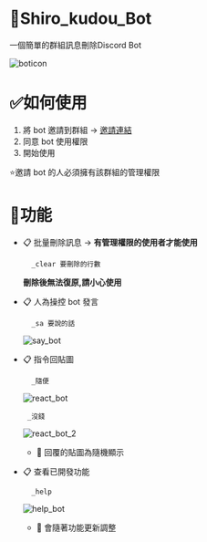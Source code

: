 # 🤖Shiro_kudou_Bot

一個簡單的群組訊息刪除Discord Bot

![boticon](https://i.imgur.com/P4aXhVO.png)

# ✅如何使用
 1. 將 bot 邀請到群組 -> [邀請連結](https://discord.com/api/oauth2/authorize?client_id=924884982210641931&permissions=8&scope=bot)
 2. 同意 bot 使用權限
 3. 開始使用
 
 ⭐邀請 bot 的人必須擁有該群組的管理權限
 
# 🤖功能
- 📋 批量刪除訊息 -> **有管理權限的使用者才能使用**
    
        _clear 要刪除的行數  

    **刪除後無法復原,請小心使用**

- 📋 人為操控 bot 發言
    
        _sa 要說的話

    ![say_bot](https://i.imgur.com/yNpU6Ze.png)


- 📋 指令回貼圖 

        _隨便

   ![react_bot](https://i.imgur.com/0Tgsvjy.png)

       _沒錢

   ![react_bot_2](https://i.imgur.com/P9wPDCp.png)

   - 🎲 回覆的貼圖為隨機顯示
  

- 📋 查看已開發功能

        _help

   ![help_bot](https://i.imgur.com/k8xe2Ai.png)
   - 🎲  會隨著功能更新調整
